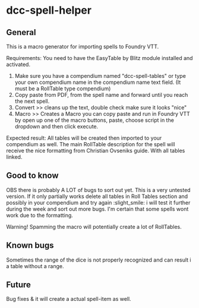 # dcc-spell-helper

## General

This is a macro generator for importing spells to Foundry VTT. 

Requirements: You need to have the EasyTable by Blitz module installed and activated. 

1. Make sure you have a compendium named "dcc-spell-tables" or type your own compendium name in the compendium name text field. (It must be a RollTable type compendium)
2. Copy paste from PDF, from the spell name and forward until you reach the next spell.
3. Convert >> cleans up the text,  double check make sure it looks "nice"
4. Macro >> Creates a Macro you can copy paste and run in Foundry VTT  by open up one of the macro buttons, paste,  choose script in the dropdown and then click execute.

Expected result: All tables will be created then imported to your compendium as well. The main RollTable description for the spell will receive the nice formatting from Christian Ovseniks guide. With all tables linked.


## Good to know

OBS there is probably A LOT of bugs to sort out yet. This is a very untested version. If it only partially works delete all tables in Roll Tables section and possibly in your compendium and try again :slight_smile: i will test it further during the week and sort out more bugs. I'm certain that some spells wont work due to the formatting. 

Warning! Spamming the macro will potentially create a lot of RollTables.

## Known bugs

Sometimes the range of the dice is not properly recognized and can result i a table without a range.

## Future
Bug fixes & it will create a actual spell-item as well.
